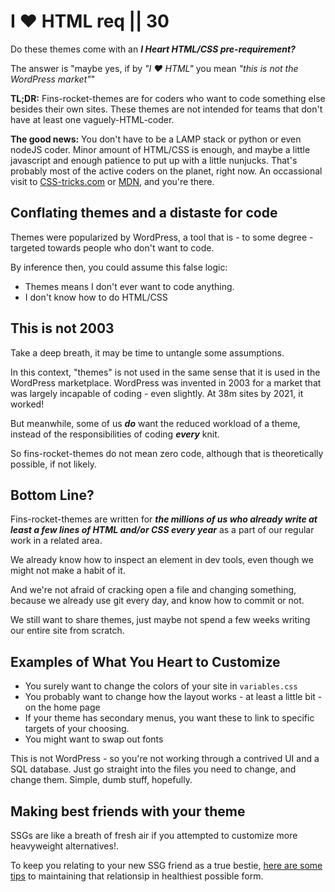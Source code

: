 # I ♥ HTML req || 30

Do these themes come with an _**I Heart HTML/CSS pre-requirement?**_

The answer is "maybe yes, if by _"I ♥ HTML"_ you mean _"this is not the WordPress market"_"

**TL;DR:** Fins-rocket-themes are for coders who want to code something else besides their own sites. These themes are not intended for teams that don't have at least one vaguely-HTML-coder.

**The good news:** You don't have to be a LAMP stack or python or even nodeJS coder. Minor amount of HTML/CSS is enough, and maybe a little javascript and enough patience to put up with a little nunjucks. That's probably most of the active coders on the planet, right now. An occassional visit to [CSS-tricks.com](https://css-tricks.com) or [MDN](https://developer.mozilla.org/en-US/docs/Web), and you're there.

## Conflating themes and a distaste for code

Themes were popularized by WordPress, a tool that is - to some degree - targeted towards people who don't want to code.

By inference then, you could assume this false logic:

- Themes means I don't ever want to code anything.
- I don't know how to do HTML/CSS

## This is not 2003

Take a deep breath, it may be time to untangle some assumptions.

In this context, "themes" is not used in the same sense that it is used in the WordPress marketplace. WordPress was invented in 2003 for a market that was largely incapable of coding - even slightly. At 38m sites by 2021, it worked!

But meanwhile, some of us _**do**_ want the reduced workload of a theme, instead of the responsibilities of coding _**every**_ knit. 

So fins-rocket-themes do not mean zero code, although that is theoretically possible, if not likely.

## Bottom Line?

Fins-rocket-themes are written for _**the millions of us who already write at least a few lines of HTML and/or CSS every year**_ as a part of our regular work in a related area.

We already know how to inspect an element in dev tools, even though we might not make a habit of it.

And we're not afraid of cracking open a file and changing something, because we already use git every day, and know how to commit or not.

We still want to share themes, just maybe not spend a few weeks writing our entire site from scratch.

## Examples of What You Heart to Customize

- You surely want to change the colors of your site in `variables.css`
- You probably want to change how the layout works - at least a little bit - on the home page
- If your theme has secondary menus, you want these to link to specific targets of your choosing.
- You might want to swap out fonts

This is not WordPress - so you're not working through a contrived UI and a SQL database. Just go straight into the files you need to change, and change them. Simple, dumb stuff, hopefully.

## Making best friends with your theme

SSGs are like a breath of fresh air if you attempted to customize more heavyweight alternatives!.

To keep you relating to your new SSG friend as a true bestie, [here are some tips](/fins/bestie/)  to maintaining that relationsip in healthiest possible form.
